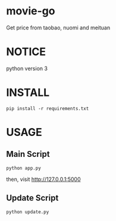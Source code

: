 # movie-go
Get price from taobao, nuomi and meituan

# NOTICE
python version 3

# INSTALL
```
pip install -r requirements.txt
```

# USAGE
## Main Script
```
python app.py
```
then, visit http://127.0.0.1:5000
## Update Script
```
python update.py
```

